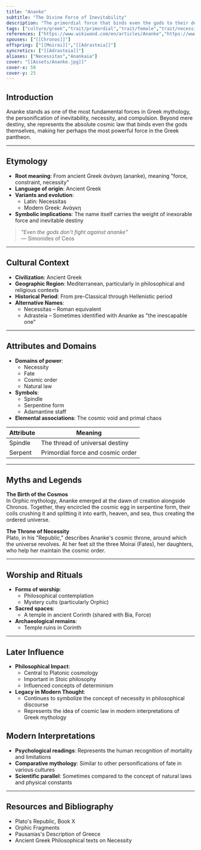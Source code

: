 ```yaml
---
title: "Ananke"
subtitle: "The Divine Force of Inevitability"
description: "The primordial force that binds even the gods to their destinies, emerging at the universe's dawn as a serpentine embodiment of cosmic law"
tags: ["culture/greek","trait/primordial","trait/female","trait/necessity","trait/fate","trait/cosmic_force"]
references: ["https://www.wikiwand.com/en/articles/Ananke","https://www.wikiwand.com/es/articles/Ananké_(mitología)"]
spouses: ["[[Chronos]]"]
offspring: ["[[Moirai]]","[[Adrasteia]]"]
syncretics: ["[[Adrasteia]]"]
aliases: ["Necessitas","Anankaia"]
cover: "[[Assets/Ananke.jpg]]"
cover-x: 50
cover-y: 25
---
```

##  Introduction
Ananke stands as one of the most fundamental forces in Greek mythology, the personification of inevitability, necessity, and compulsion. Beyond mere destiny, she represents the absolute cosmic law that binds even the gods themselves, making her perhaps the most powerful force in the Greek pantheon.

---

## Etymology

- **Root meaning**: From ancient Greek ἀνάγκη (ananke), meaning "force, constraint, necessity"
- **Language of origin**: Ancient Greek
- **Variants and evolution**: 
  - Latin: Necessitas
  - Modern Greek: Ανάγκη
- **Symbolic implications**: The name itself carries the weight of inexorable force and inevitable destiny

> _"Even the gods don't fight against ananke"_  
> — Simonides of Ceos

---

##  Cultural Context

- **Civilization**: Ancient Greek
- **Geographic Region**: Mediterranean, particularly in philosophical and religious contexts
- **Historical Period**: From pre-Classical through Hellenistic period
- **Alternative Names**:
  - Necessitas – Roman equivalent
  - Adrasteia – Sometimes identified with Ananke as "the inescapable one"

---

## Attributes and Domains

- **Domains of power**: 
  - Necessity
  - Fate
  - Cosmic order
  - Natural law
- **Symbols**: 
  - Spindle
  - Serpentine form
  - Adamantine staff
- **Elemental associations**: The cosmic void and primal chaos

| Attribute   | Meaning                              |
|-------------|--------------------------------------|
| Spindle     | The thread of universal destiny      |
| Serpent     | Primordial force and cosmic order    |

---

## Myths and Legends

**The Birth of the Cosmos**  
In Orphic mythology, Ananke emerged at the dawn of creation alongside Chronos. Together, they encircled the cosmic egg in serpentine form, their coils crushing it and splitting it into earth, heaven, and sea, thus creating the ordered universe.

**The Throne of Necessity**  
Plato, in his "Republic," describes Ananke's cosmic throne, around which the universe revolves. At her feet sit the three Moirai (Fates), her daughters, who help her maintain the cosmic order.

---

## Worship and Rituals

- **Forms of worship**: 
  - Philosophical contemplation
  - Mystery cults (particularly Orphic)
- **Sacred spaces**: 
  - A temple in ancient Corinth (shared with Bia, Force)
- **Archaeological remains**: 
  - Temple ruins in Corinth

---

## Later Influence

- **Philosophical Impact**: 
  - Central to Platonic cosmology
  - Important in Stoic philosophy
  - Influenced concepts of determinism
- **Legacy in Modern Thought**:
  - Continues to symbolize the concept of necessity in philosophical discourse
  - Represents the idea of cosmic law in modern interpretations of Greek mythology

## Modern Interpretations

- **Psychological readings**: Represents the human recognition of mortality and limitations
- **Comparative mythology**: Similar to other personifications of fate in various cultures
- **Scientific parallel**: Sometimes compared to the concept of natural laws and physical constants

---

## Resources and Bibliography

- Plato's Republic, Book X
- Orphic Fragments
- Pausanias's Description of Greece
- Ancient Greek Philosophical texts on Necessity